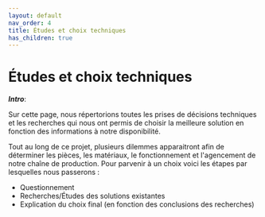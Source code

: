 ```yaml
---
layout: default
nav_order: 4
title: Études et choix techniques
has_children: true
---
```


# Études et choix techniques

***Intro***: 

Sur cette page, nous répertorions toutes les prises de décisions techniques et les recherches qui nous ont permis de choisir la meilleure solution en fonction des informations à notre disponibilité.  


Tout au long de ce projet, plusieurs dilemmes apparaitront afin de déterminer les pièces, les matériaux, le fonctionnement et l'agencement de notre chaîne de production. Pour parvenir à un choix voici les étapes par lesquelles nous passerons :

- Questionnement
- Recherches/Études des solutions existantes
- Explication du choix final (en fonction des conclusions des recherches)


